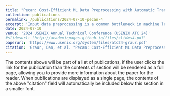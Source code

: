 ```yaml
---
title: "Pecan: Cost-Efficient ML Data Preprocessing with Automatic Transformation Ordering and Hybrid Placement"
collection: publications
permalink: /publications/2024-07-10-pecan-4
excerpt: 'Input data preprocessing is a common bottleneck in machine learning (ML) jobs, that can significantly increase training time and cost as expensive GPUs or TPUs idle waiting for input data. Previous work has shown that offloading data preprocessing to remote CPU servers successfully alleviates data stalls and improves training time. However, remote CPU workers in disaggregated data processing systems comprise a significant fraction of total training costs. Meanwhile, current disaggregated solutions often underutilize CPU and DRAM resources available on ML accelerator nodes. We propose two approaches to alleviate ML input data stalls while minimizing costs. First, we dynamically schedule data preprocessing workers on ML accelerator host resources to minimize the number of remote CPU workers needed to achieve peak data ingestion bandwidth. Second, we analyze the characteristics of input pipelines and automatically reorder transformations to increase data preprocessing worker throughput. We observe that relaxing commutativity increases throughput while maintaining high model accuracy for a variety of ML data pipelines. We build Pecan, an ML data preprocessing service that automates data preprocessing worker placement and transformation reordering decisions. Pecan reduces preprocessing costs by 87% on average and total training costs by up to 60% compared to training with state-of-the-art disaggregated data preprocessing and total training costs by 55% on average compared to collocated data preprocessing.'
date: 2024-07-10
venue: '2024 USENIX Annual Technical Conference (USENIX ATC 24)'
#slidesurl: 'http://academicpages.github.io/files/slides4.pdf'
paperurl: 'https://www.usenix.org/system/files/atc24-graur.pdf'
citation: 'Graur, Dan, et al. "Pecan: Cost-Efficient ML Data Preprocessing with Automatic Transformation Ordering and Hybrid Placement." 2024 USENIX Annual Technical Conference (USENIX ATC 24). 2024.'
---
```


The contents above will be part of a list of publications, if the user clicks the link for the publication than the contents of section will be rendered as a full page, allowing you to provide more information about the paper for the reader. When publications are displayed as a single page, the contents of the above "citation" field will automatically be included below this section in a smaller font.

